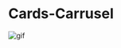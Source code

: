# Cards-Carrusel

![gif](https://user-images.githubusercontent.com/83089714/192121051-f970a1c6-ec3a-4937-b7e6-9b01249d2e47.jpg)
